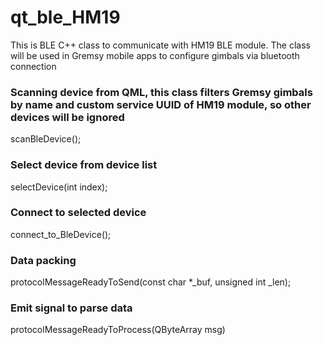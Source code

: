 # qt_ble_HM19
This is BLE C++ class to communicate with HM19 BLE module. The class will be used in Gremsy mobile apps to configure gimbals via bluetooth connection

### Scanning device from QML, this class filters Gremsy gimbals by name and custom service UUID of HM19 module, so other devices will be ignored
scanBleDevice();
### Select device from device list
selectDevice(int index);
### Connect to selected device
connect_to_BleDevice();

### Data packing 
protocolMessageReadyToSend(const char *_buf, unsigned int _len);

### Emit signal to parse data
protocolMessageReadyToProcess(QByteArray msg)

